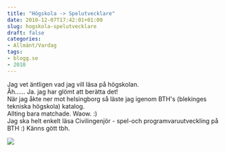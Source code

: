 ```yaml
---
title: "Högskola -> Spelutvecklare"
date: 2010-12-07T17:42:01+01:00
slug: hogskola-spelutvecklare
draft: false
categories:
- Allmänt/Vardag
tags:
- blogg.se
- 2010
---
```

Jag vet äntligen vad jag vill läsa på högskolan.  
Åh...... Ja. jag har glömt att berätta det!  
När jag åkte ner mot helsingborg så läste jag igenom BTH's (blekinges tekniska högskola) katalog.  
Allting bara matchade. Waow. :)  
Jag ska helt enkelt läsa Civilingenjör - spel-och programvaruutveckling på BTH :) Känns gött tbh.  
  
  
![](/assets/images/blogg.se/sailing-the-desert_120611930.jpg)
